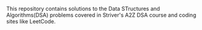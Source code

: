 This repository contains solutions to the Data STructures and Algorithms(DSA) problems covered in Striver's A2Z DSA course and coding sites like LeetCode.
